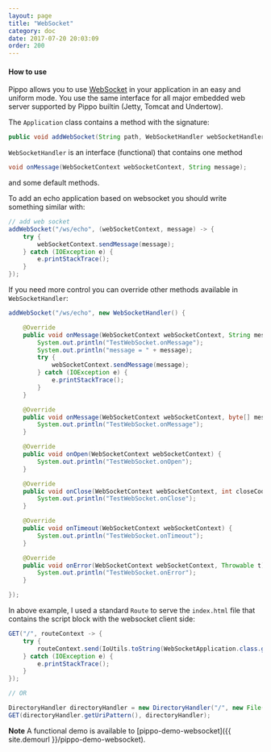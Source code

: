 ```yaml
---
layout: page
title: "WebSocket"
category: doc
date: 2017-07-20 20:03:09
order: 200
---
```


#### How to use

Pippo allows you to use [WebSocket](https://en.wikipedia.org/wiki/WebSocket) in your application in an easy and uniform mode.
You use the same interface for all major embedded web server supported by Pippo builtin (Jetty, Tomcat and Undertow).  
 
The `Application` class contains a method with the signature:

``` java
public void addWebSocket(String path, WebSocketHandler webSocketHandler);
```

`WebSocketHandler` is an interface (functional) that contains one method 

``` java
void onMessage(WebSocketContext webSocketContext, String message);
```

and some default methods.

To add an echo application based on websocket you should write something similar with:

``` java
// add web socket
addWebSocket("/ws/echo", (webSocketContext, message) -> {
    try {
        webSocketContext.sendMessage(message);
    } catch (IOException e) {
        e.printStackTrace();
    }
});
```

If you need more control you can override other methods available in `WebSocketHandler`:

``` java
addWebSocket("/ws/echo", new WebSocketHandler() {

    @Override
    public void onMessage(WebSocketContext webSocketContext, String message) {
        System.out.println("TestWebSocket.onMessage");
        System.out.println("message = " + message);
        try {
            webSocketContext.sendMessage(message);
        } catch (IOException e) {
            e.printStackTrace();
        }
    }

    @Override
    public void onMessage(WebSocketContext webSocketContext, byte[] message) {
        System.out.println("TestWebSocket.onMessage");
    }

    @Override
    public void onOpen(WebSocketContext webSocketContext) {
        System.out.println("TestWebSocket.onOpen");
    }

    @Override
    public void onClose(WebSocketContext webSocketContext, int closeCode, String message) {
        System.out.println("TestWebSocket.onClose");
    }

    @Override
    public void onTimeout(WebSocketContext webSocketContext) {
        System.out.println("TestWebSocket.onTimeout");
    }

    @Override
    public void onError(WebSocketContext webSocketContext, Throwable t) {
        System.out.println("TestWebSocket.onError");
    }

});
```

In above example, I used a standard `Route` to serve the `index.html` file that contains the script block with the websocket client side:

``` java
GET("/", routeContext -> {
    try {
        routeContext.send(IoUtils.toString(WebSocketApplication.class.getResourceAsStream("/index.html")));
    } catch (IOException e) {
        e.printStackTrace();
    }
});

// OR

DirectoryHandler directoryHandler = new DirectoryHandler("/", new File("src/main/resources"));
GET(directoryHandler.getUriPattern(), directoryHandler);
```

**Note** A functional demo is available to [pippo-demo-websocket]({{ site.demourl }}/pippo-demo-websocket).